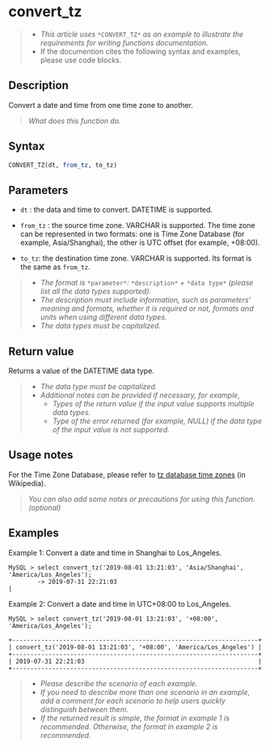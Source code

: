 # convert_tz

> - *This article uses* `*CONVERT_TZ*` *as an example to illustrate the requirements for writing functions documentation.*
> - If the documention cites the following syntax and examples, please use code blocks.

## Description

Convert a date and time from one time zone to another.

> *What does this function do.*

## Syntax

```sql
CONVERT_TZ(dt, from_tz, to_tz)
```

## Parameters

- `dt` : the data and time to convert. DATETIME is supported.

- `from_tz` : the source time zone. VARCHAR is supported. The time zone can be represented in two  formats: one is Time Zone Database (for example, Asia/Shanghai), the other is UTC offset (for example, +08:00).

- `to_tz`:  the destination time zone. VARCHAR is supported. Its format is the same as `from_tz`.

> - *The format is* `*parameter*`*:* `*description*` *+* `*data type*` *(please list all the data types supported).*
> - *The description must include information, such as parameters' meaning and formats, whether it is required or not, formats and units when using different data types.*
> - *The data types must be capitalized.*

## Return value

Returns a value of the DATETIME data type.

> - *The data type must be capitalized.*
> - *Additional notes can be provided if necessary, for example,*
>   - *Types of the return value if the input value supports multiple data types.*
>   - *Type of the error returned (for example, NULL) if the data type of the input value is not supported.*

## Usage notes

For the Time Zone Database, please refer to [tz database time zones](https://en.wikipedia.org/wiki/List_of_tz_database_time_zones) (in Wikipedia).

> *You can also add some notes or precautions for using this function. (optional)*

## Examples

Example 1: Convert a date and time in Shanghai to Los_Angeles.

```Plain%20Text
MySQL > select convert_tz('2019-08-01 13:21:03', 'Asia/Shanghai', 'America/Los_Angeles');
        -> 2019-07-31 22:21:03                                                       |
```

Example 2: Convert a date and time in UTC+08:00 to Los_Angeles.

```Plain%20Text
MySQL > select convert_tz('2019-08-01 13:21:03', '+08:00', 'America/Los_Angeles');

+--------------------------------------------------------------------+
| convert_tz('2019-08-01 13:21:03', '+08:00', 'America/Los_Angeles') |
+--------------------------------------------------------------------+
| 2019-07-31 22:21:03                                                |
+--------------------------------------------------------------------+
```

> - *Please describe the* *scenario* *of each example.*
> - *If you need to describe more than one scenario in an example, add a comment for each scenario to help* *users quickly distinguish between them.*
> - *If the returned result is simple, the format in example* *1* *is recommended. Otherwise, the format in example 2 is recommended.*
